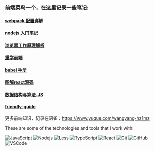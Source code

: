 ### 前端菜鸟一个，在这里记录一些笔记:

#### [webpack 配置详解](https://github.com/wy5211/webpack-config/blob/main/docs/webpack.md)

#### [nodejs 入门笔记](https://github.com/wy5211/nodejs_study)

#### [浏览器工作原理解析](https://github.com/wy5211/browser-working-principle)

#### [重学前端](https://github.com/wy5211/FERelearn)

#### [babel 手册](https://github.com/wy5211/babel-config)

#### [图解react源码](https://github.com/wy5211/react-illustration-series)

#### [数据结构与算法-JS](https://github.com/wy5211/algorithm-js)

#### [friendly-guide](https://github.com/wy5211/friendly-guide)

更多前端知识，记录在语雀：https://www.yuque.com/wangyang-hz1mz

These are some of the technologies and tools that I work with:

![JavaScript](https://img.shields.io/badge/-JavaScript-black?style=flat-square&logo=javascript)
![Nodejs](https://img.shields.io/badge/-Nodejs-339933?style=flat-square&logo=Node.js&logoColor=white)
![Less](https://img.shields.io/badge/-Less-CC6699?style=flat-square&logo=less&logoColor=white)
![TypeScript](https://img.shields.io/badge/-TypeScript-007ACC?style=flat-square&logo=typescript&logoColor=white)
![React](https://img.shields.io/badge/-React-007ACC?style=flat-square&logo=react&logoColor=white)
![Git](https://img.shields.io/badge/-Git-black?style=flat-square&logo=git)
![GitHub](https://img.shields.io/badge/-GitHub-181717?style=flat-square&logo=github)
![VSCode](https://img.shields.io/badge/-VSCode-007ACC?style=flat-square&logo=visual-studio-code&logoColor=white)
